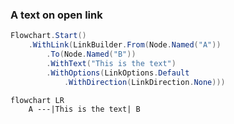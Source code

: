 ﻿### A text on open link

```csharp
Flowchart.Start()
    .WithLink(LinkBuilder.From(Node.Named("A"))
        .To(Node.Named("B"))
        .WithText("This is the text")
        .WithOptions(LinkOptions.Default
            .WithDirection(LinkDirection.None)))
```

```mermaid
flowchart LR
    A ---|This is the text| B
```